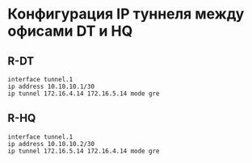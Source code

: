 # Конфигурация IP туннеля между офисами DT и HQ

## R-DT

```
interface tunnel.1 
ip address 10.10.10.1/30
ip tunnel 172.16.4.14 172.16.5.14 mode gre 
```
## R-HQ
`````
interface tunnel.1 
ip address 10.10.10.2/30
ip tunnel 172.16.5.14 172.16.4.14 mode gre
`````
